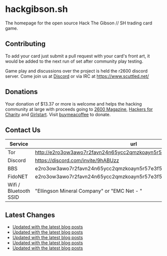 # hackgibson.sh
The homepage for the open source Hack The Gibson // SH trading card game.


## Contributing

To add your card just submit a pull request with your card's front art, it would be added to the next run of set after community play testing.

Game play and discussions over the project is held the r2600 discord server. Come join us at [Discord](https://discord.com/invite/9hABUzz) or via IRC at https://www.scuttled.net/


## Donations

Your donation of $13.37 or more is welcome and helps the hacking community at large with proceeds going to [2600 Magazine](https://2600.com/), [Hackers for Charity](https://hackersforcharity.org) and [Girlstart](https://girlstart.org).  Visit [buymeacoffee](https://www.buymeacoffee.com/hackgibson.sh) to donate.


## Contact Us

Service | url
-|-
Tor | http://e2ro3ow3awo7r2favn24n65ycc2qmzkoayn5r57e3f56nvjwdcgg32ad.onion
Discord | https://discord.com/invite/9hABUzz
BBS | e2ro3ow3awo7r2favn24n65ycc2qmzkoayn5r57e3f56nvjwdcgg32ad.onion:23
FidoNET | e2ro3ow3awo7r2favn24n65ycc2qmzkoayn5r57e3f56nvjwdcgg32ad.onion:24554
Wifi / Bluetooth SSID | "Ellingson Mineral Company" or "EMC Net - <fidonet address>"

## Latest Changes
<!-- BLOG-POST-LIST:START -->
- [Updated with the latest blog posts](https://github.com/DFW2600/hackgibson.sh/commit/052794edc8abd3b5bfedc5970b39e4ad5c19230a)
- [Updated with the latest blog posts](https://github.com/DFW2600/hackgibson.sh/commit/223e06d31046bd73b41714c96e65552bc2e9535a)
- [Updated with the latest blog posts](https://github.com/DFW2600/hackgibson.sh/commit/4dd1054ada4c2ffe54b75242bb451b345c189b10)
- [Updated with the latest blog posts](https://github.com/DFW2600/hackgibson.sh/commit/ac9c833a27f0f90843b85037e5d270a6eb795f7c)
- [Updated with the latest blog posts](https://github.com/DFW2600/hackgibson.sh/commit/9abcebe2444d08e907c49c8743d38857a4c9ee92)
<!-- BLOG-POST-LIST:END -->
